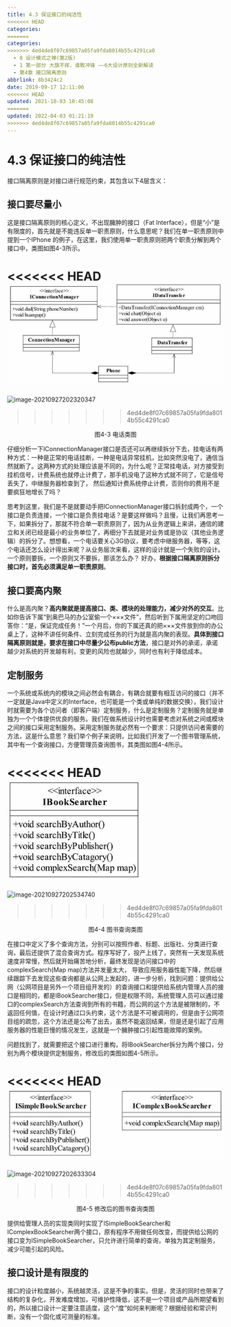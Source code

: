 ```yaml
---
title: 4.3 保证接口的纯洁性
<<<<<<< HEAD
categories:
=======
categories: 
>>>>>>> 4ed4de8f07c69857a05fa9fda8014b55c4291ca0
  - 8 设计模式之禅(第2版)
  - 1 第一部分 大旗不挥，谁敢冲锋 ——6大设计原则全新解读
  - 第4章 接口隔离原则
abbrlink: 8b3424c2
date: 2019-09-17 12:11:06
<<<<<<< HEAD
updated: 2021-10-03 10:45:08
=======
updated: 2022-04-03 01:21:19
>>>>>>> 4ed4de8f07c69857a05fa9fda8014b55c4291ca0
---
```

# 4.3 保证接口的纯洁性 #
接口隔离原则是对接口进行规范约束，其包含以下4层含义：
## 接口要尽量小

这是接口隔离原则的核心定义，不出现臃肿的接口（Fat Interface），但是“小”是有限度的，首先就是不能违反单一职责原则，什么意思呢？我们在单一职责原则中提到一个IPhone 的例子，在这里，我们使用单一职责原则把两个职责分解到两个接口中，类图如图4-3所示。

<<<<<<< HEAD
![image-20210927202320347](https://raw.githubusercontent.com/lanlan2017/images/master/Blog/Sum/20210927202320.png)
=======
![image-20210927202320347](https://gitee.com/XiaoLan223/images/raw/master/Blog/Sum/20210927202320.png)
>>>>>>> 4ed4de8f07c69857a05fa9fda8014b55c4291ca0

<center>图4-3 电话类图</center>

仔细分析一下IConnectionManager接口是否还可以再继续拆分下去，挂电话有两种方式：一种是正常的电话挂断，一种是电话异常挂机，比如突然没电了，通信当然就断了。这两种方式的处理应该是不同的，为什么呢？正常挂电话，对方接受到挂机信号，计费系统也就停止计费了，那手机没电了这种方式就不同了，它是信号丢失了，中继服务器检查到了， 然后通知计费系统停止计费，否则你的费用不是要疯狂地增长了吗？

思考到这里，我们是不是就要动手把IConnectionManager接口拆封成两个，一个接口是负责连接，一个接口是负责挂电话？是要这样做吗？且慢，让我们再思考一下，如果拆分了，那就不符合单一职责原则了，因为从业务逻辑上来讲，通信的建立和关闭已经是最小的业务单位了，再细分下去就是对业务或是协议（其他业务逻辑）的拆分了。想想看，一个电话要关心3G协议，要考虑中继服务器，等等，这个电话还怎么设计得出来呢？从业务层次来看，这样的设计就是一个失败的设计。一个原则要拆，一个原则又不要拆，那该怎么办？ 好办，**根据接口隔离原则拆分接口时，首先必须满足单一职责原则**。

## 接口要高内聚

什么是高内聚？**高内聚就是提高接口、类、模块的处理能力，减少对外的交互**。比如你告诉下属“到奥巴马的办公室偷一个×××文件”，然后听到下属用坚定的口吻回答你：“是，保证完成任务！”一个月后，你的下属还真的把×××文件放到你的办公桌上了，这种不讲任何条件、立刻完成任务的行为就是高内聚的表现。**具体到接口隔离原则就是，要求在接口中尽量少公布public方法**，接口是对外的承诺，承诺越少对系统的开发越有利，变更的风险也就越少，同时也有利于降低成本。

## 定制服务

一个系统或系统内的模块之间必然会有耦合，有耦合就要有相互访问的接口（并不一定就是Java中定义的Interface，也可能是一个类或单纯的数据交换），我们设计时就需要为各个访问者（即客户端）定制服务，什么是定制服务？定制服务就是单独为一个个体提供优良的服务。我们在做系统设计时也需要考虑对系统之间或模块之间的接口采用定制服务。采用定制服务就必然有一个要求：只提供访问者需要的方法，这是什么意思？我们举个例子来说明，比如我们开发了一个图书管理系统，其中有一个查询接口，方便管理员查询图书，其类图如图4-4所示。

<<<<<<< HEAD
![image-20210927202534740](https://raw.githubusercontent.com/lanlan2017/images/master/Blog/Sum/20210927202534.png)
=======
![image-20210927202534740](https://gitee.com/XiaoLan223/images/raw/master/Blog/Sum/20210927202534.png)
>>>>>>> 4ed4de8f07c69857a05fa9fda8014b55c4291ca0

<center>图4-4 图书查询类图</center>

在接口中定义了多个查询方法，分别可以按照作者、标题、出版社、分类进行查询，最后还提供了混合查询方式。程序写好了，投产上线了，突然有一天发现系统速度非常慢，然后就开始痛苦地分析，最终发现是访问接口中的complexSearch(Map map)方法并发量太大， 导致应用服务器性能下降，然后继续跟踪下去发现这些查询都是从公网上发起的，进一步分析，找到问题：提供给公网（公网项目是另外一个项目组开发的）的查询接口和提供给系统内管理人员的接口是相同的，都是IBookSearcher接口，但是权限不同，系统管理人员可以通过接口的complexSearch方法查询到所有的书籍，而公网的这个方法是被限制的，不返回任何值，在设计时通过口头约束，这个方法是不可被调用的，但是由于公网项目组的疏忽，这个方法还是公布了出去，虽然不能返回结果，但是还是引起了应用服务器的性能巨慢的情况发生，这就是一个臃肿接口引起性能故障的案例。

问题找到了，就需要把这个接口进行重构，将IBookSearcher拆分为两个接口，分别为两个模块提供定制服务，修改后的类图如图4-5所示。

<<<<<<< HEAD
![image-20210927202633304](https://raw.githubusercontent.com/lanlan2017/images/master/Blog/Sum/20210927202633.png)
=======
![image-20210927202633304](https://gitee.com/XiaoLan223/images/raw/master/Blog/Sum/20210927202633.png)
>>>>>>> 4ed4de8f07c69857a05fa9fda8014b55c4291ca0

<center>图4-5 修改后的图书查询类图</center>

提供给管理人员的实现类同时实现了ISimpleBookSearcher和IComplexBookSearcher两个接口，原有程序不用做任何改变，而提供给公网的接口变为ISimpleBookSearcher，只允许进行简单的查询，单独为其定制服务，减少可能引起的风险。

## 接口设计是有限度的

接口的设计粒度越小，系统越灵活，这是不争的事实。但是，灵活的同时也带来了结构的复杂化，开发难度增加，可维护性降低，这不是一个项目或产品所期望看到的，所以接口设计一定要注意适度，这个“度”如何来判断呢？根据经验和常识判断，没有一个固化或可测量的标准。
